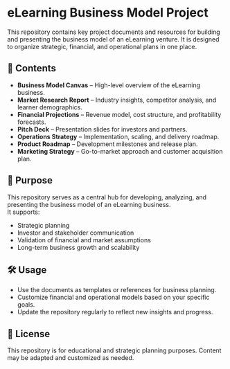 # eLearning Business Model Project

This repository contains key project documents and resources for building and presenting the business model of an eLearning venture. It is designed to organize strategic, financial, and operational plans in one place.

## 📑 Contents
- **Business Model Canvas** – High-level overview of the eLearning business.
- **Market Research Report** – Industry insights, competitor analysis, and learner demographics.
- **Financial Projections** – Revenue model, cost structure, and profitability forecasts.
- **Pitch Deck** – Presentation slides for investors and partners.
- **Operations Strategy** – Implementation, scaling, and delivery roadmap.
- **Product Roadmap** – Development milestones and release plan.
- **Marketing Strategy** – Go-to-market approach and customer acquisition plan.

## 🎯 Purpose
This repository serves as a central hub for developing, analyzing, and presenting the business model of an eLearning business.  
It supports:
- Strategic planning  
- Investor and stakeholder communication  
- Validation of financial and market assumptions  
- Long-term business growth and scalability  

## 🛠 Usage
- Use the documents as templates or references for business planning.  
- Customize financial and operational models based on your specific goals.  
- Update the repository regularly to reflect new insights and progress.  

## 📌 License
This repository is for educational and strategic planning purposes. Content may be adapted and customized as needed.
